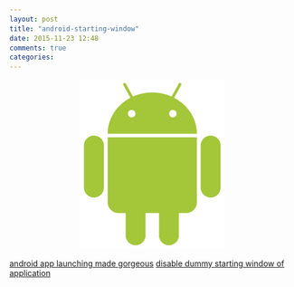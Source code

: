 ```yaml
---
layout: post
title: "android-starting-window"
date: 2015-11-23 12:48
comments: true
categories: 
---
```


<p><center><img src="/images/android_robot.png" width="255" height="300" /></center></p>

<!-- more --> 

[android app launching made  gorgeous](http://cyrilmottier.com/2013/01/23/android-app-launching-made-gorgeous/)
[disable dummy starting window of application](https://stackoverflow.com/questions/16922915/android-disable-dummy-starting-window-of-application)